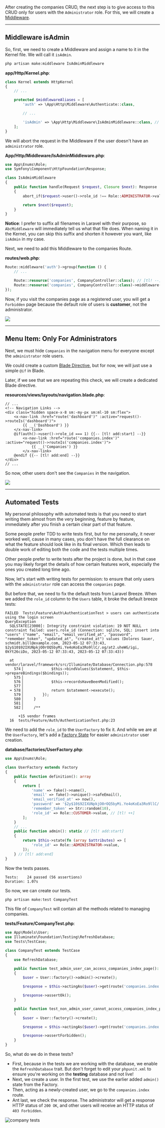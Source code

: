 After creating the companies CRUD, the next step is to give access to this CRUD only for users with the `Administrator` role. For this, we will create a [Middleware](https://laravel.com/docs/middleware).

---

## Middleware isAdmin

So, first, we need to create a Middleware and assign a name to it in the Kernel file. We will call it `isAdmin`.

```sh
php artisan make:middleware IsAdminMiddleware
```

**app/Http/Kernel.php**:
```php
class Kernel extends HttpKernel
{
    // ...

    protected $middlewareAliases = [
        'auth' => \App\Http\Middleware\Authenticate::class,

        // ...

        'isAdmin' => \App\Http\Middleware\IsAdminMiddleware::class, // [tl! ++]
    ];
}
```

We will abort the request in the Middleware if the user doesn't have an `administrator` role.

**App/Http/Middleware/IsAdminMiddleware.php**:
```php
use App\Enums\Role;
use Symfony\Component\HttpFoundation\Response;

class IsAdminMiddleware
{
    public function handle(Request $request, Closure $next): Response
    {
        abort_if($request->user()->role_id !== Role::ADMINISTRATOR->value, Response::HTTP_FORBIDDEN);

        return $next($request);
    }
}
```

**Notice**: I prefer to suffix all filenames in Laravel with their purpose, so `AbcMiddleware` will immediately tell us what that file does. When naming it in the Kernel, you can skip this suffix and shorten it however you want, like `isAdmin` in my case.

Next, we need to add this Middleware to the companies Route.

**routes/web.php**:
```php
Route::middleware('auth')->group(function () {
    // ...

    Route::resource('companies', CompanyController::class); // [tl! --]
    Route::resource('companies', CompanyController::class)->middleware('isAdmin'); // [tl! ++]
});
```

Now, if you visit the companies page as a registered user, you will get a `Forbidden` page because the default role of users is **customer**, not the administrator.

![](https://laraveldaily.com/uploads/2023/06/companies-forbidden.png)

---

## Menu Item: Only For Administrators

Next, we must hide `Companies` in the navigation menu for everyone except the `administrator` role users. 

We could create a custom [Blade Directive](https://laravel.com/docs/blade#extending-blade), but for now, we will just use a simple `@if` in Blade.

Later, if we see that we are repeating this check, we will create a dedicated Blade directive. 

**resources/views/layouts/navigation.blade.php**:
```blade
// ...
<!-- Navigation Links -->
<div class="hidden space-x-8 sm:-my-px sm:ml-10 sm:flex">
    <x-nav-link :href="route('dashboard')" :active="request()->routeIs('dashboard')">
        {{ __('Dashboard') }}
    </x-nav-link>
    @if(auth()->user()->role_id === 1) {{-- [tl! add:start] --}}
        <x-nav-link :href="route('companies.index')" :active="request()->routeIs('companies.index')">
            {{ __('Companies') }}
        </x-nav-link>
    @endif {{-- [tl! add:end] --}}
</div>
// ...
```

So now, other users don't see the `Companies` in the navigation.

![](https://laraveldaily.com/uploads/2023/06/companies-link-only-for-admins.png)

---

## Automated Tests

My personal philosophy with automated tests is that you need to start writing them almost from the very beginning, feature by feature, immediately after you finish a certain clear part of that feature.

Some people prefer TDD to write tests first, but for me personally, it never worked well, cause in many cases, you don't have the full clearance on what the feature should look like in its final version. Which then leads to double work of editing both the code and the tests multiple times.

Other people prefer to write tests after the project is done, but in that case you may likely forget the details of how certain features work, especially the ones you created long time ago.

Now, let's start with writing tests for permission: to ensure that only users with the `administrator` role can access the `companies` page. 

But before that, we need to fix the default tests from Laravel Breeze. When we added the `role_id` column to the `Users` table, it broke the default breeze tests:

```
FAILED  Tests\Feature\Auth\AuthenticationTest > users can authenticate using the login screen                                                                   QueryException   
  SQLSTATE[23000]: Integrity constraint violation: 19 NOT NULL constraint failed: users.role_id (Connection: sqlite, SQL: insert into "users" ("name", "email", "email_verified_at", "password", "remember_token", "updated_at", "created_at") values (Dolores Sauer, schmidt.bill@example.com, 2023-05-12 07:33:43, $2y$10$92IXUNpkjO0rOQ5byMi.Ye4oKoEa3Ro9llC/.og/at2.uheWG/igi, 0kYt26ciDo, 2023-05-12 07:33:43, 2023-05-12 07:33:43))

  at vendor/laravel/framework/src/Illuminate/Database/Connection.php:578
    574▕             $this->bindValues($statement, $this->prepareBindings($bindings));
    575▕ 
    576▕             $this->recordsHaveBeenModified();
    577▕ 
  ➜ 578▕             return $statement->execute();
    579▕         });
    580▕     }
    581▕ 
    582▕     /**

      +15 vendor frames 
  16  tests/Feature/Auth/AuthenticationTest.php:23
```

We need to add the `role_id` to the `UserFactory` to fix it. And while we are at the `UserFactory`, let's add a [Factory State](https://laravel.com/docs/eloquent-factories#factory-states) for easier `administrator` user creation.

**database/factories/UserFactory.php**:
```php
use App\Enums\Role;

class UserFactory extends Factory
{
    public function definition(): array
    {
        return [
            'name' => fake()->name(),
            'email' => fake()->unique()->safeEmail(),
            'email_verified_at' => now(),
            'password' => '$2y$10$92IXUNpkjO0rOQ5byMi.Ye4oKoEa3Ro9llC/.og/at2.uheWG/igi', // password
            'remember_token' => Str::random(10),
            'role_id' => Role::CUSTOMER->value, // [tl! ++]
        ];
    }
    // ...
    public function admin(): static // [tl! add:start]
    {
        return $this->state(fn (array $attributes) => [
            'role_id' => Role::ADMINISTRATOR->value,
        ]);
    } // [tl! add:end]
}
```

Now the tests passes.

```
Tests:    24 passed (56 assertions)
Duration: 1.07s
```

So now, we can create our tests.

```sh
php artisan make:test CompanyTest
```

This file of `CompanyTest` will contain all the methods related to managing companies.

**tests/Feature/CompanyTest.php**:
```php
use App\Models\User;
use Illuminate\Foundation\Testing\RefreshDatabase;
use Tests\TestCase;

class CompanyTest extends TestCase
{
    use RefreshDatabase;

    public function test_admin_user_can_access_companies_index_page(): void
    {
        $user = User::factory()->admin()->create();

        $response = $this->actingAs($user)->get(route('companies.index'));

        $response->assertOk();
    }

    public function test_non_admin_user_cannot_access_companies_index_page(): void
    {
        $user = User::factory()->create();

        $response = $this->actingAs($user)->get(route('companies.index'));

        $response->assertForbidden();
    }
}
```

So, what do we do in these tests?

- First, because in the tests we are working with the database, we enable the `RefreshDatabase` trait. But don't forget to edit your `phpunit.xml` to ensure you're working on the **testing** database and not live!
- Next, we create a user. In the first test, we use the earlier added `admin()` state from the Factory.
- Then, acting as a newly-created user, we go to the `companies.index` route.
- Ant last, we check the response. The administrator will get a response HTTP status of `200 OK`, and other users will receive an HTTP status of `403 Forbidden`.

![company tests](images/company-tests.png)
